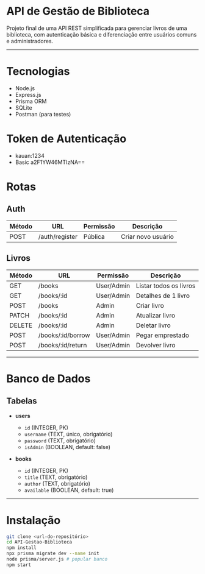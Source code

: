 # API de Gestão de Biblioteca

Projeto final de uma API REST simplificada para gerenciar livros de uma biblioteca, com autenticação básica e diferenciação entre usuários comuns e administradores.

---

# Tecnologias
- Node.js
- Express.js
- Prisma ORM
- SQLite
- Postman (para testes)

# Token de Autenticação

- kauan:1234
- Basic a2F1YW46MTIzNA==


# Rotas

## Auth
| Método | URL             | Permissão | Descrição           |
|--------|-----------------|-----------|-------------------|
| POST   | /auth/register  | Pública   | Criar novo usuário |

## Livros
| Método | URL                     | Permissão    | Descrição            |
|--------|-------------------------|-------------|--------------------|
| GET    | /books                  | User/Admin  | Listar todos os livros |
| GET    | /books/:id              | User/Admin  | Detalhes de 1 livro |
| POST   | /books                  | Admin       | Criar livro         |
| PATCH  | /books/:id              | Admin       | Atualizar livro     |
| DELETE | /books/:id              | Admin       | Deletar livro       |
| POST   | /books/:id/borrow       | User/Admin  | Pegar emprestado    |
| POST   | /books/:id/return       | User/Admin  | Devolver livro      |

---

# Banco de Dados

## Tabelas

- **users**
  - `id` (INTEGER, PK)
  - `username` (TEXT, único, obrigatório)
  - `password` (TEXT, obrigatório)
  - `isAdmin` (BOOLEAN, default: false)

- **books**
  - `id` (INTEGER, PK)
  - `title` (TEXT, obrigatório)
  - `author` (TEXT, obrigatório)
  - `available` (BOOLEAN, default: true)


---

# Instalação

```bash
git clone <url-do-repositório>
cd API-Gestao-Biblioteca
npm install
npx prisma migrate dev --name init
node prisma/server.js # popular banco
npm start
